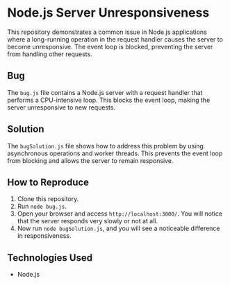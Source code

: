 # Node.js Server Unresponsiveness

This repository demonstrates a common issue in Node.js applications where a long-running operation in the request handler causes the server to become unresponsive.  The event loop is blocked, preventing the server from handling other requests.

## Bug

The `bug.js` file contains a Node.js server with a request handler that performs a CPU-intensive loop. This blocks the event loop, making the server unresponsive to new requests.

## Solution

The `bugSolution.js` file shows how to address this problem by using asynchronous operations and worker threads. This prevents the event loop from blocking and allows the server to remain responsive.

## How to Reproduce

1. Clone this repository.
2. Run `node bug.js`.
3. Open your browser and access `http://localhost:3000/`. You will notice that the server responds very slowly or not at all.
4. Now run `node bugSolution.js`, and you will see a noticeable difference in responsiveness. 

## Technologies Used

* Node.js